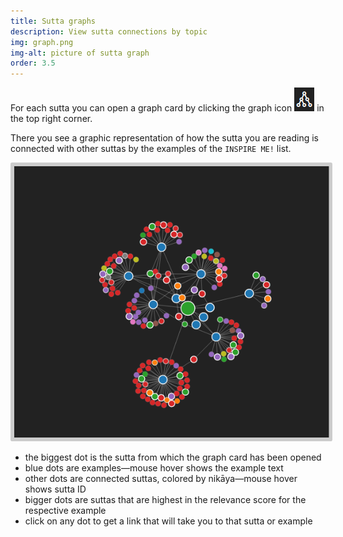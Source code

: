 ```yaml
---
title: Sutta graphs
description: View sutta connections by topic
img: graph.png
img-alt: picture of sutta graph
order: 3.5
---
```


For each sutta you can open a graph card by clicking the graph icon <img src="img/graphicon.png" alt="graph icon"> in the top right corner.

There you see a graphic representation of how the sutta you are reading is connected with other suttas by the examples of the `INSPIRE ME!` list.

<img src="img/mn44-en.png" alt="graph of MN 44" style="padding: 0.4em; border-radius: 0.2em; background: #cccccc;">

- the biggest dot is the sutta from which the graph card has been opened
- blue dots are examples—mouse hover shows the example text
- other dots are connected suttas, colored by nikāya—mouse hover shows sutta ID
- bigger dots are suttas that are highest in the relevance score for the respective example
- click on any dot to get a link that will take you to that sutta or example

